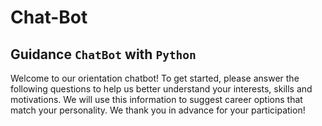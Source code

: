 # Chat-Bot

## Guidance `ChatBot` with `Python`

Welcome to our orientation chatbot! To get started, please answer the following questions to help us better understand your interests, skills and motivations. We will use this information to suggest career options that match your personality. We thank you in advance for your participation!
